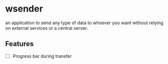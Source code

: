 # wsender

an application to send any type of data to whoever you want without relying on external services or a central server.


## Features

  - [ ] Progress bar during transfer
